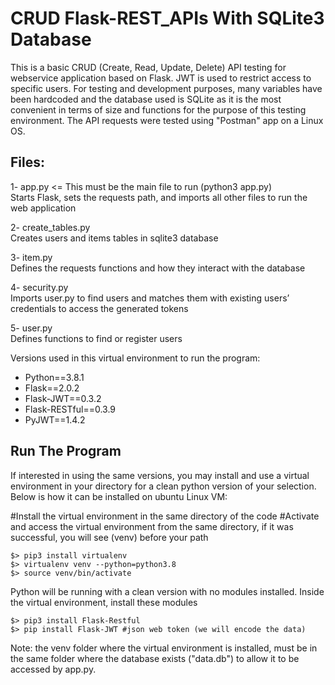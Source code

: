 # CRUD Flask-REST_APIs With SQLite3 Database
This is a basic CRUD (Create, Read, Update, Delete) API testing for webservice application based on Flask. JWT is used to restrict access to specific users. For testing and development purposes, many variables have been hardcoded and the database used is SQLite as it is the most convenient in terms of size and functions for the purpose of this testing environment. The API requests were tested using "Postman" app on a Linux OS. 

## Files:
1- app.py <= This must be the main file to run (python3 app.py) \
Starts Flask, sets the requests path, and imports all other files to run the web application

2- create_tables.py \
Creates users and items tables in sqlite3 database

3- item.py \
Defines the requests functions and how they interact with the database

4- security.py \
Imports user.py to find users and matches them with existing users’ credentials to access the generated tokens

5- user.py \
Defines functions to find or register users

Versions used in this virtual environment to run the program:
- Python==3.8.1
- Flask==2.0.2
- Flask-JWT==0.3.2
- Flask-RESTful==0.3.9
- PyJWT==1.4.2


## Run The Program
If interested in using the same versions, you may install and use a virtual environment in your directory for a clean python version of your selection. Below is how it can be installed on ubuntu Linux VM:
  
  #Install the virtual environment in the same directory of the code
  #Activate and access the virtual environment from the same directory, if it was successful, you will see (venv) before your path
          
    $> pip3 install virtualenv
    $> virtualenv venv --python=python3.8 
    $> source venv/bin/activate

Python will be running with a clean version with no modules installed. Inside the virtual environment, install these modules
  
    $> pip3 install Flask-Restful
    $> pip install Flask-JWT #json web token (we will encode the data)

  
Note: the venv folder where the virtual environment is installed, must be in the same folder where the database exists ("data.db") to allow it to be accessed by app.py.
